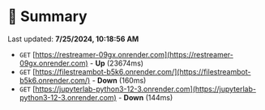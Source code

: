 # 📖 Summary
Last updated: **7/25/2024, 10:18:56 AM**

- `GET` [https://restreamer-09gx.onrender.com](https://restreamer-09gx.onrender.com) - **Up** (23674ms)
- `GET` [https://filestreambot-b5k6.onrender.com/](https://filestreambot-b5k6.onrender.com/) - **Down** (160ms)
- `GET` [https://jupyterlab-python3-12-3.onrender.com](https://jupyterlab-python3-12-3.onrender.com) - **Down** (144ms)
